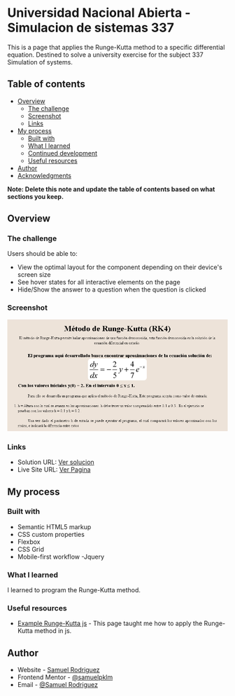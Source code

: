 # Universidad Nacional Abierta - Simulacion de sistemas 337
This is a page that applies the Runge-Kutta method to a specific differential equation. Destined to solve a university exercise for the subject 337 Simulation of systems.

## Table of contents

- [Overview](#overview)
  - [The challenge](#the-challenge)
  - [Screenshot](#screenshot)
  - [Links](#links)
- [My process](#my-process)
  - [Built with](#built-with)
  - [What I learned](#what-i-learned)
  - [Continued development](#continued-development)
  - [Useful resources](#useful-resources)
- [Author](#author)
- [Acknowledgments](#acknowledgments)

**Note: Delete this note and update the table of contents based on what sections you keep.**

## Overview

### The challenge

Users should be able to:

- View the optimal layout for the component depending on their device's screen size
- See hover states for all interactive elements on the page
- Hide/Show the answer to a question when the question is clicked

### Screenshot

![Faq acordion](./Pagina.png)


### Links

- Solution URL: [Ver solucion](https://github.com/samuelpklm/samuelpklm.github.io-RungeKutta)
- Live Site URL: [Ver Pagina](https://samuelpklm.github.io/samuelpklm.github.io-RungeKutta/)

## My process

### Built with

- Semantic HTML5 markup
- CSS custom properties
- Flexbox
- CSS Grid
- Mobile-first workflow
-Jquery


### What I learned

I learned to program the Runge-Kutta method.


### Useful resources

- [Example Runge-Kutta js](https://es.acervolima.com/metodo-de-cuarto-orden-de-runge-kutta-para-resolver-ecuaciones-diferenciales/) - This page taught me how to apply the Runge-Kutta method in js.


## Author

- Website - [Samuel Rodriguez](https://github.com/samuelpklm)
- Frontend Mentor - [@samuelpklm](https://www.frontendmentor.io/profile/samuelpklm)
- Email - [@Samuel Rodriguez](samuelr76@gmail.com)
